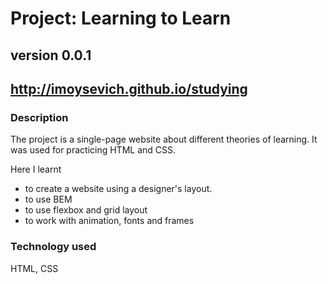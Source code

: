 # Project: Learning to Learn

## version 0.0.1

## http://imoysevich.github.io/studying

### Description
The project is a single-page website about different theories of learning. It was used for practicing HTML and CSS.

Here I learnt 
* to create a website using a designer's layout.  
* to use BEM
* to use flexbox and grid layout
* to work with animation, fonts and frames

### Technology used
HTML, CSS